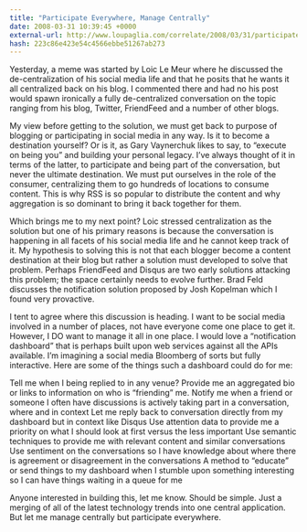 ```yaml
---
title: "Participate Everywhere, Manage Centrally"
date: 2008-03-31 10:39:45 +0000
external-url: http://www.loupaglia.com/correlate/2008/03/31/participate-everywhere-manage-centrally/
hash: 223c86e423e54c4566ebbe51267ab273
---
```


Yesterday, a meme was started by Loic Le Meur where he discussed the de-centralization of his social media life and that he posits that he wants it all centralized back on his blog.  I commented there and had no his post would spawn ironically a fully de-centralized conversation on the topic ranging from his blog, Twitter, FriendFeed and a number of other blogs.

My view before getting to the solution, we must get back to purpose of blogging or participating in social media in any way.  Is it to become a destination yourself?  Or is it, as Gary Vaynerchuk likes to say, to “execute on being you” and building your personal legacy.  I’ve always thought of it in terms of the latter, to participate and being part of the conversation, but never the ultimate destination.  We must put ourselves in the role of the consumer, centralizing them to go hundreds of locations to consume content.  This is why RSS is so popular to distribute the content and why aggregation is so dominant to bring it back together for them.

Which brings me to my next point?  Loic stressed centralization as the solution but one of his primary reasons is because the conversation is happening in all facets of his social media life and he cannot keep track of it.  My hypothesis to solving this is not that each blogger become a content destination at their blog but rather a solution must developed to solve that problem.  Perhaps FriendFeed and Disqus are two early solutions attacking this problem; the space certainly needs to evolve further.  Brad Feld discusses the notification solution proposed by Josh Kopelman which I found very provactive.

I tent to agree where this discussion is heading.  I want to be social media involved in a number of places, not have everyone come one place to get it.  However, I DO want to manage it all in one place.  I would love a “notification dashboard” that is perhaps built upon web services against all the APIs available.  I’m imagining a social media Bloomberg of sorts but fully interactive.  Here are some of the things such a dashboard could do for me:


Tell me when I being replied to in any venue?
Provide me an aggregated bio or links to information on who is “friending” me.
Notify me when a friend or someone I often have discussions is actively taking part in a conversation, where and in context
Let me reply back to conversation directly from my dashboard but in context like Disqus
Use attention data to provide me a priority on what I should look at first versus the less important
Use semantic techniques to provide me with relevant content and similar conversations
Use sentiment on the conversations so I have knowledge about where there is agreement or disagreement in the conversations
A method to “educate” or send things to my dashboard when I stumble upon something interesting so I can have things waiting in a queue for me

Anyone interested in building this, let me know.  Should be simple. Just a merging of all of the latest technology trends into one central application.     But let me manage centrally but participate everywhere.


